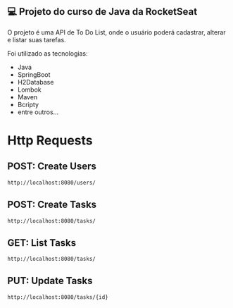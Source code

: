 ## 💻 Projeto do curso de Java da RocketSeat

O projeto é uma API de To Do List, onde o usuário poderá cadastrar, alterar e listar suas tarefas.

Foi utilizado as tecnologias:
- Java
- SpringBoot
- H2Database
- Lombok
- Maven
- Bcripty
- entre outros...


# Http Requests
## POST: Create Users
```md
http://localhost:8080/users/
```

## POST: Create Tasks
```md
http://localhost:8080/tasks/
```

## GET: List Tasks
```md
http://localhost:8080/tasks/
```

## PUT: Update Tasks
```md
http://localhost:8080/tasks/{id}
```
